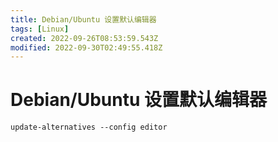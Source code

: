 ```yaml
---
title: Debian/Ubuntu 设置默认编辑器
tags: [Linux]
created: 2022-09-26T08:53:59.543Z
modified: 2022-09-30T02:49:55.418Z
---
```


# Debian/Ubuntu 设置默认编辑器

```shell
update-alternatives --config editor
```



